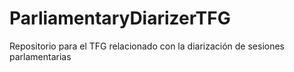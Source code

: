# ParliamentaryDiarizerTFG
Repositorio para el TFG relacionado con la diarización de sesiones parlamentarias
